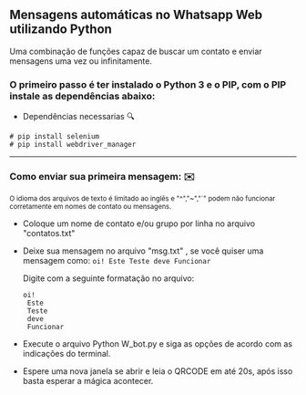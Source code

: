 ## Mensagens automáticas no Whatsapp Web utilizando Python
 Uma combinação de funções capaz de buscar um contato e enviar mensagens  uma vez ou infinitamente.

### O primeiro passo é ter instalado o Python 3 e o PIP, com o PIP instale as dependências abaixo: 

- Dependências necessarias :mag:
```
# pip install selenium
# pip install webdriver_manager

```
<hr>

### Como enviar sua primeira mensagem: :envelope:
<small> O idioma dos arquivos de texto é limitado ao inglês e "^","~","´" podem não funcionar corretamente em nomes de contato ou mensagens. </small> 

- Coloque um nome de contato e/ou grupo por linha no arquivo "contatos.txt"
- Deixe sua mensagem no arquivo "msg.txt" , se você quiser uma mensagem como:
 ``` oi! Este Teste deve Funcionar ``` 
 
  Digite com a seguinte formatação no arquivo: 
  ```
  oi!
   Este 
   Teste
   deve
   Funcionar
  ``` 
- Execute o arquivo Python W_bot.py e siga as opções de acordo com as indicações do terminal.
- Espere uma nova janela se abrir e leia o QRCODE em até 20s, após isso basta esperar a mágica acontecer. 
